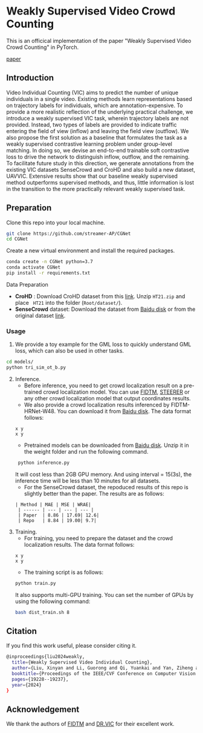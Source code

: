 # Weakly Supervised Video Crowd Counting


This is an officical implementation of the paper "Weakly Supervised Video Crowd Counting" in PyTorch. 

[paper](https://openaccess.thecvf.com/content/CVPR2024/html/Liu_Weakly_Supervised_Video_Individual_Counting_CVPR_2024_paper.html)

## Introduction

Video Individual Counting (VIC) aims to predict the number of unique individuals in a single video. Existing methods learn representations based on trajectory labels for individuals, which are annotation-expensive. To provide a more realistic reflection of the underlying practical challenge, we introduce a weakly supervised VIC task, wherein trajectory labels are not provided. Instead, two types of labels are provided to indicate traffic entering the field of view (inflow) and leaving the field view (outflow). We also propose the first solution as a baseline that formulates the task as a weakly supervised contrastive learning problem under group-level matching. In doing so, we devise an end-to-end trainable soft contrastive loss to drive the network to distinguish inflow, outflow, and the remaining. To facilitate future study in this direction, we generate annotations from the existing VIC datasets SenseCrowd and CroHD and also build a new dataset, UAVVIC. Extensive results show that our baseline weakly supervised method outperforms supervised methods, and thus, little information is lost in the transition to the more practically relevant weakly supervised task.

## Preparation

Clone this repo into your local machine. 

``` bash
git clone https://github.com/streamer-AP/CGNet
cd CGNet
```

Create a new virtual environment and install the required packages. 

``` bash
conda create -n CGNet python=3.7
conda activate CGNet
pip install -r requirements.txt
```

Data Preparation
- **CroHD** : Download CroHD dataset from this [link](https://motchallenge.net/data/Head_Tracking_21/). Unzip ```HT21.zip``` and place ``` HT21``` into the folder (```Root/dataset/```). 
- **SenseCrowd** dataset: Download the dataset from [Baidu disk](https://pan.baidu.com/s/1OYBSPxgwvRMrr6UTStq7ZQ?pwd=64xm) or from the original dataset [link](https://github.com/HopLee6/VSCrowd-Dataset). 

### Usage

1. We provide a toy example for the GML loss to quickly understand GML loss, which can also be used in other tasks. 

``` bash
cd models/
python tri_sim_ot_b.py
```

2. Inference.
   * Before inference, you need to get crowd localization result on a pre-trained crowd localization model. You can use [FIDTM](https://github.com/dk-liang/FIDTM.git), [STEERER](https://github.com/taohan10200/STEERER.git) or any other crowd localization model that output coordinates results.
   * We also provide a crowd localization results inferenced by FIDTM-HRNet-W48. You can download it from [Baidu disk](https://pan.baidu.com/s/1i9BXHab5pVYhZFCESD6F7Q?pwd=08zg). The data format follows:
   ```
   x y
   x y
   ```
   * Pretrained models can be downloaded from [Baidu disk](https://pan.baidu.com/s/1GZJM6sHlFULK56UTTlIhtg?pwd=pigo). Unzip it in the weight folder and run the following command.
   ``` bash
    python inference.py
   ```
   It will cost less than 2GB GPU memory. And using interval = 15(3s), the inference time will be less than 10 minutes for all datasets.
   * For the SenseCrowd dataset, the repoduced results of this repo is slightly better than the paper. The results are as follows:
   ```
   | Method | MAE | MSE | WRAE| 
    | ------ | --- | --- | --- |
    | Paper  | 8.86 | 17.69| 12.6|
    | Repo   | 8.84 | 19.00| 9.7|
    ```
3. Training.
   * For training, you need to prepare the dataset and the crowd localization results. The data format follows:
   ```
   x y
   x y
   ```
   * The training script is as follows:
   ``` bash
   python train.py
   ```
   It also supports multi-GPU training. You can set the number of GPUs by using the following command:
   ``` bash
   bash dist_train.sh 8
   ```

## Citation

If you find this work useful, please consider citing it.

``` bash
@inproceedings{liu2024weakly,
  title={Weakly Supervised Video Individual Counting},
  author={Liu, Xinyan and Li, Guorong and Qi, Yuankai and Yan, Ziheng and Han, Zhenjun and van den Hengel, Anton and Yang, Ming-Hsuan and Huang, Qingming},
  booktitle={Proceedings of the IEEE/CVF Conference on Computer Vision and Pattern Recognition},
  pages={19228--19237},
  year={2024}
}
```

## Acknowledgement
We thank the authors of [FIDTM](https://github.com/dk-liang/FIDTM.git) and [DR.VIC](https://github.com/taohan10200/DRNet.git) for their excellent work.

